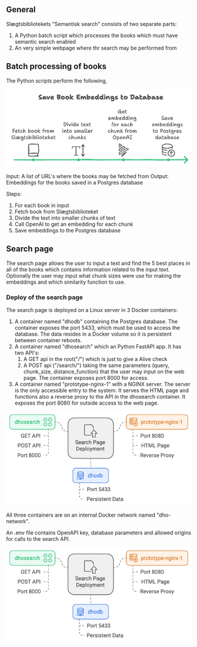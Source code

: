 
## General

Slægtsbibliotekets "Semantisk search" consists of two separate parts:
1. A Python batch script which processes the books which must have semantic search enabled
2. An very simple webpage where thr search may be performed from

## Batch processing of books

The Python scripts perform the following,

![Embedding flow](embeddingflow.png)

Input: A list of URL's where the books may be fetched from
Output: Embeddings for the books saved in a Postgres database

Steps:
1. For each book in input
2. Fetch book from Slægtsbiblioteket
3. Divide the text into smaller chunks of text
4. Call OpenAI to get an embedding for each chunk
5. Save embeddings to the Postgres database

## Search page
The search page allows the user to input a text and find the 5 best places in all of the books which contains information related to the input text. Optionally the user may input what chunk sizes were use for making the embeddings and which similarity function to use.

### Deploy of the search page

The search page is deployed on a Linux server in 3 Docker containers:
1. A container named "dhodb" containing the Postgres database. The container exposes the port 5433, which must be used to access the database. The data resides in a Docker volume so it is persistent between container reboots.
2. A container named "dhosearch" which an Python FastAPI app. It has two API's:
	1. A GET api in the root("/") which is just to give a Alive check
	2. A POST api ("/search/") taking the same parameters (query, chunk_size, distance_function) that the user may input on the web page. The container exposes port 8000 for access.
3. A container named "prototype-nginx-1" with a NGINX server. The server is the only accessible entry to the system. It serves the HTML page and functions also a reverse proxy to the API in the dhosearch container. It exposes the port 8080 for outside access to the web page.


![Docker network](dockernetwork.png)

All three containers are on an internal Docker network named "dho-network".

An .env file contains OpenAPI key, database parameters and allowed origins for calls to the search API.

![Environment file](envfil.png)